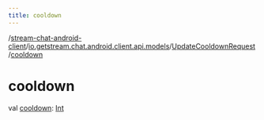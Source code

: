 ```yaml
---
title: cooldown
---
```

/[stream-chat-android-client](../../index.md)/[io.getstream.chat.android.client.api.models](../index.md)/[UpdateCooldownRequest](index.md)/[cooldown](cooldown.md)  
  
  
  
# cooldown  
val [cooldown](cooldown.md): [Int](https://kotlinlang.org/api/latest/jvm/stdlib/kotlin/-int/index.html)
